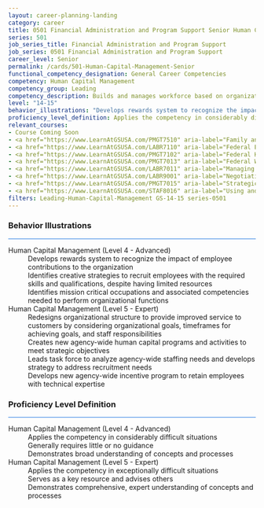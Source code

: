 ```yaml
---
layout: career-planning-landing
category: career
title: 0501 Financial Administration and Program Support Senior Human Capital Management
series: 501
job_series_title: Financial Administration and Program Support
job_series: 0501 Financial Administration and Program Support
career_level: Senior
permalink: /cards/501-Human-Capital-Management-Senior
functional_competency_designation: General Career Competencies
competency: Human Capital Management
competency_group: Leading
competency_description: Builds and manages workforce based on organizational goals, budget considerations, and staffing needs; ensures that employees are appropriately recruited, selected, appraised, and rewarded; takes action to address performance problems; manages a multi-sector workforce and a variety of work situations
level: "14-15"
behavior_illustrations: "Develops rewards system to recognize the impact of employee contributions to the organization ? Identifies creative strategies to recruit employees with the required skills and qualifications, despite having limited resources ? Identifies mission critical occupations and associated competencies needed to perform organizational functions ? Redesigns organizational structure to provide improved service to customers by considering organizational goals, timeframes for achieving goals, and staff responsibilities ? Creates new agency-wide human capital programs and activities to meet strategic objectives ? Leads task force to analyze agency-wide staffing needs and develops strategy to address recruitment needs ? Develops new agency-wide incentive program to retain employees with technical expertise"
proficiency_level_definition: Applies the competency in considerably difficult situations ? Generally requires little or no guidance ? Demonstrates broad understanding of concepts and processes ? Applies the competency in exceptionally difficult situations ? Serves as a key resource and advises others ? Demonstrates comprehensive, expert understanding of concepts and processes
relevant_courses: 
- Course Coming Soon
- <a href="https://www.LearnAtGSUSA.com/PMGT7510" aria-label="Family and Medical Leave Act for Supervisors and HR Practitioners (PMGT7510) - https://www.LearnAtGSUSA.com/PMGT7510">Family and Medical Leave Act for Supervisors and HR Practitioners (PMGT7510)</a>, GSU
- <a href="https://www.LearnAtGSUSA.com/LABR7110" aria-label="Federal Employee Relations (Basic) (LABR7110) - https://www.LearnAtGSUSA.com/LABR7110">Federal Employee Relations (Basic) (LABR7110)</a>, GSU
- <a href="https://www.LearnAtGSUSA.com/PMGT7102" aria-label="Federal Human Resources Management for Supervisors and Managers (PMGT7102) - https://www.LearnAtGSUSA.com/PMGT7102">Federal Human Resources Management for Supervisors and Managers (PMGT7102)</a>, GSU
- <a href="https://www.LearnAtGSUSA.com/PMGT7013" aria-label="Federal Workforce Analysis and Planning (PMGT7013) - https://www.LearnAtGSUSA.com/PMGT7013">Federal Workforce Analysis and Planning (PMGT7013)</a>, GSU
- <a href="https://www.LearnAtGSUSA.com/LABR7011" aria-label="Managing Employee Conduct and Performance (LABR7011) - https://www.LearnAtGSUSA.com/LABR7011">Managing Employee Conduct and Performance (LABR7011)</a>, GSU
- <a href="https://www.LearnAtGSUSA.com/LABR9001" aria-label="Negotiating Federal Labor Agreements (LABR9001) - https://www.LearnAtGSUSA.com/LABR9001">Negotiating Federal Labor Agreements (LABR9001)</a>, GSU
- <a href="https://www.LearnAtGSUSA.com/PMGT7015" aria-label="Strategic Human Capital Management (PMGT7015) - https://www.LearnAtGSUSA.com/PMGT7015">Strategic Human Capital Management (PMGT7015)</a>, GSU
- <a href="https://www.LearnAtGSUSA.com/STAF8016" aria-label="Using and Presenting HR Data for Organizational Decisions (STAF8016) - https://www.LearnAtGSUSA.com/STAF8016">Using and Presenting HR Data for Organizational Decisions (STAF8016)</a>, GSU
filters: Leading-Human-Capital-Management GS-14-15 series-0501
---
```


<div class="desktop:grid-col-6 margin-y-3">
  <div class="border-top-2 bg-white padding-3 shadow-5 height-full members-hover border-1px button-border border-top-blue radius-lg card-text-color">
    <h3>Behavior Illustrations</h3>
    <hr style="background-color: #1b74e0 !important;"/>
    <dl class="text-base card-content-color"><dt>Human Capital Management (Level 4 - Advanced)</dt><dd>Develops rewards system to recognize the impact of employee contributions to the organization </dd><dd> Identifies creative strategies to recruit employees with the required skills and qualifications, despite having limited resources </dd><dd> Identifies mission critical occupations and associated competencies needed to perform organizational functions</dd><dt>Human Capital Management (Level 5 - Expert)</dt><dd>Redesigns organizational structure to provide improved service to customers by considering organizational goals, timeframes for achieving goals, and staff responsibilities </dd><dd> Creates new agency-wide human capital programs and activities to meet strategic objectives </dd><dd> Leads task force to analyze agency-wide staffing needs and develops strategy to address recruitment needs </dd><dd> Develops new agency-wide incentive program to retain employees with technical expertise</dd></dl>
  </div>
</div>
<div class="desktop:grid-col-6 margin-y-3">
  <div class="border-top-2 bg-white padding-3 shadow-5 height-full members-hover border-1px button-border border-top-blue radius-lg card-text-color">
    <h3>Proficiency Level Definition</h3>
     <hr style="background-color: #1b74e0 !important;"/>
    <dl class="text-base card-content-color"><dt>Human Capital Management (Level 4 - Advanced)</dt><dd>Applies the competency in considerably difficult situations </dd><dd> Generally requires little or no guidance </dd><dd> Demonstrates broad understanding of concepts and processes</dd><dt>Human Capital Management (Level 5 - Expert)</dt><dd>Applies the competency in exceptionally difficult situations </dd><dd> Serves as a key resource and advises others </dd><dd> Demonstrates comprehensive, expert understanding of concepts and processes</dd></dl>
  </div>
</div>